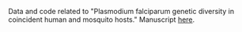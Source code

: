 Data and code related to "Plasmodium falciparum genetic diversity in coincident human and mosquito hosts." Manuscript [here](https://journals.asm.org/doi/10.1128/mbio.02277-22).
